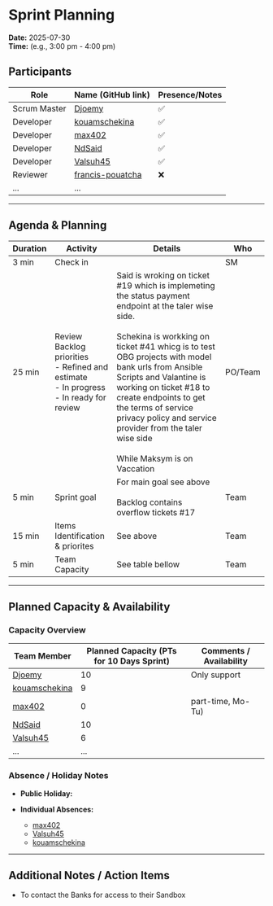 # Sprint Planning

**Date:** 2025-07-30  
**Time:** (e.g., 3:00 pm - 4:00 pm)

## Participants

| Role         | Name (GitHub link)                | Presence/Notes         |
|--------------|-----------------------------------|------------------------|
| Scrum Master | [Djoemy](https://github.com/Djoemy)      |           ✅              |
| Developer    | [kouamschekina](https://github.com/kouamschekina)   |      ✅                   |
| Developer    | [max402](https://github.com/max402)   |        ✅               |
| Developer    | [NdSaid](https://github.com/NdSaid)   |            ✅             |
| Developer    | [Valsuh45](https://github.com/Valsuh45)   |          ✅               |
| Reviewer| [francis-pouatcha](https://github.com/francis-pouatcha)      |  :x:                    |
| ...          | ...                               |                        |

---

## Agenda & Planning

| Duration | Activity                       | Details                                  | Who                           |
|----------|--------------------------------|------------------------------------------|-----------------------------|
| 3 min   | Check in                        |                                            | SM                       |
| 25 min  | Review Backlog priorities <br> - Refined and estimate<br> - In progress <br> - In ready for review    |          Said is wroking on ticket #19 which is implemeting the status payment endpoint at the taler wise side. </br></br>  Schekina is workking on ticket #41 whicg is to test OBG projects with model bank urls from Ansible Scripts and Valantine is working on ticket #18 to create endpoints to get the terms of service privacy policy and service provider from the taler wise side    </br></br>   While Maksym is on Vaccation                             | PO/Team                |              
| 5 min   | Sprint goal                    | For main goal see above</br></br> Backlog contains overflow tickets #17                  | Team                     |
| 15 min   | Items Identification & priorites    | See above  | Team                    |
| 5 min   | Team Capacity              | See table bellow         | Team                    |

---

## Planned Capacity & Availability

### Capacity Overview

| Team Member        | Planned Capacity (PTs for 10 Days Sprint) | Comments / Availability |
|--------------------|-------------------------------------------|-------------------------|
| [Djoemy](https://github.com/Djoemy) | 10                      | Only support          |
| [kouamschekina](https://github.com/kouamschekina) |  9                       |                       |
| [max402](https://github.com/max402)                 |   0                    | part-time, Mo-Tu)|
| [NdSaid](https://github.com/NdSaid)             |   10                    |  |
| [Valsuh45](https://github.com/Valsuh45)           |  6                     |                       |
| ...                | ...                                       |                         |

### Absence / Holiday Notes

- **Public Holiday:** 
   
- **Individual Absences:** 
    - [max402](https://github.com/max402)
    - [Valsuh45](https://github.com/Valsuh45) 
    - [kouamschekina](https://github.com/kouamschekina)

---

## Additional Notes / Action Items

- To contact the Banks for access to their Sandbox
